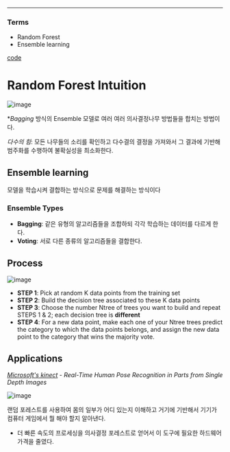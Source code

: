 ****
### Terms
- Random Forest
- Ensemble learning

[code](https://github.com/EricChoii/ai-boot-camp-ablearn/blob/main/ai/supervised-learning/classification/codes/random_forest_classification.ipynb)

# Random Forest Intuition
![image](https://user-images.githubusercontent.com/39285147/178423838-f07bda91-6a04-40cb-b7e3-3b295cbdc8c8.png)
 
 **Bagging* 방식의 Ensemble 모델로 여러 여러 의사결정나무 방법들을 합치는 방법이다.
 
*다수의 힘*: 모든 나무들의 소리를 확인하고 다수결의 결정을 가져와서 그 결과에 기반해 범주화를 수행하여 불확실성을 최소화한다.

## Ensemble learning
모델을 학습시켜 결합하는 방식으로 문제를 해결하는 방식이다

### Ensemble Types
- **Bagging**: 같은 유형의 알고리즘들을 조합하되 각각 학습하는 데이터를 다르게 한다.
- **Voting**: 서로 다른 종류의 알고리즘들을 결합한다.

## Process
![image](https://user-images.githubusercontent.com/39285147/178426777-8171d3c1-0738-4def-b7e2-a0a5491d7da6.png)

- **STEP 1**: Pick at random K data points from the training set
- **STEP 2**: Build the decision tree associated to these K data points
- **STEP 3**: Choose the number Ntree of trees you want to build and repeat STEPS 1 & 2; each decision tree is **different**
- **STEP 4**: For a new data point, make each one of your Ntree trees predict the category to which the data points belongs, and assign the new data point to the category that wins the majority vote.

## Applications
[*Microsoft's kinect*](https://www.microsoft.com/en-us/research/wp-content/uploads/2016/02/BodyPartRecognition.pdf) - *Real-Time Human Pose Recognition in Parts from Single Depth Images*

![image](https://user-images.githubusercontent.com/39285147/178424037-459a5de0-91dc-49e1-ac10-5a8f3e46e252.png)

랜덤 포레스트를 사용하여 몸의 일부가 어디 있는지 이해하고 거기에 기반해서 기기가 컴퓨터  게임에서 뭘 해야 할지 알아낸다.
- 더 빠른 속도의 프로세싱을 의사결정 포레스트로 얻어서 이 도구에 필요한 하드웨어 가격을 줄였다.
